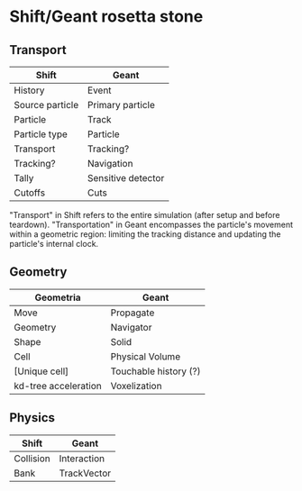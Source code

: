 # Shift/Geant rosetta stone

## Transport

|  Shift                  |   Geant                 |
| ----------------------- |  ---------------------- |
| History                 |  Event                  |
| Source particle         |  Primary particle       |
| Particle                |  Track                  |
| Particle type           |  Particle               |   
| Transport               |  Tracking?              |
| Tracking?               |  Navigation             |
| Tally                   |  Sensitive detector     |
| Cutoffs                 |  Cuts                   |

"Transport" in Shift refers to the entire simulation (after setup and before
teardown). "Transportation" in Geant encompasses the particle's movement within
a geometric region: limiting the tracking distance and updating the particle's
internal clock.

## Geometry

|  Geometria               |  Geant                  | 
| ------------------------ | ----------------------- |
| Move                     | Propagate               |
| Geometry                 | Navigator               |
| Shape                    | Solid                   |
| Cell                     | Physical Volume         |
| [Unique cell]            | Touchable history (?)   |
| kd-tree acceleration     | Voxelization            |

## Physics

|  Shift                   |  Geant               |  
| ------------------------ | -------------------- |
| Collision                | Interaction          |
| Bank                     | TrackVector          |

